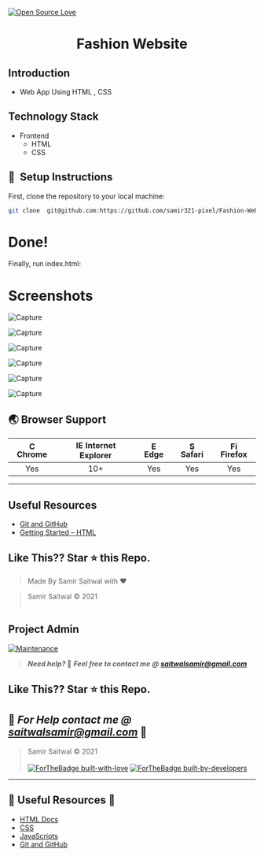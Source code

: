 [![Open Source Love](https://badges.frapsoft.com/os/v1/open-source.svg?v=102)](https://snip-share.herokuapp.com/)&nbsp;
<h1 align="center">Fashion Website</h1>

## Introduction
* Web App Using HTML , CSS


## Technology Stack
* Frontend
  * HTML
  * CSS


## 🚀&nbsp; Setup Instructions

First, clone the repository to your local machine:

```bash
git clone  git@github.com:https://github.com/samir321-pixel/Fashion-Website.git
```


# Done!
Finally, run index.html:

# Screenshots 

![Capture](https://user-images.githubusercontent.com/65664404/126194256-bc24996a-2c14-4ba7-82ca-0dcbd7eab680.PNG)

![Capture](https://user-images.githubusercontent.com/65664404/126194531-a6192e0e-a774-4d87-a4f3-cde9985ec335.PNG)

![Capture](https://user-images.githubusercontent.com/65664404/126194603-c551aee1-ddbf-4996-b904-6328ddff9362.PNG)

![Capture](https://user-images.githubusercontent.com/65664404/126194679-d0332021-8677-4f13-bc62-e083276b5b0c.PNG)

![Capture](https://user-images.githubusercontent.com/65664404/126194741-0f22ac3c-07fe-4f3b-8b05-e693fadecaba.PNG)

![Capture](https://user-images.githubusercontent.com/65664404/126346167-7a67adc3-f351-49c6-8ee4-39400658a2e6.PNG)


## 🌏 Browser Support

| <img src="https://user-images.githubusercontent.com/1215767/34348387-a2e64588-ea4d-11e7-8267-a43365103afe.png" alt="Chrome" width="16px" height="16px" /> Chrome | <img src="https://user-images.githubusercontent.com/1215767/34348590-250b3ca2-ea4f-11e7-9efb-da953359321f.png" alt="IE" width="16px" height="16px" /> Internet Explorer | <img src="https://user-images.githubusercontent.com/1215767/34348380-93e77ae8-ea4d-11e7-8696-9a989ddbbbf5.png" alt="Edge" width="16px" height="16px" /> Edge | <img src="https://user-images.githubusercontent.com/1215767/34348394-a981f892-ea4d-11e7-9156-d128d58386b9.png" alt="Safari" width="16px" height="16px" /> Safari | <img src="https://user-images.githubusercontent.com/1215767/34348383-9e7ed492-ea4d-11e7-910c-03b39d52f496.png" alt="Firefox" width="16px" height="16px" /> Firefox |
| :---------: | :---------: | :---------: | :---------: | :---------: |
| Yes | 10+ | Yes | Yes | Yes |


***
## Useful Resources
- [Git and GitHub](https://www.digitalocean.com/community/tutorials/how-to-use-git-a-reference-guide)
- [Getting Started – HTML](https://devdocs.io/html/)

## Like This?? Star ⭐ this Repo.

<!-- [![forthebadge](https://forthebadge.com/images/badges/made-with-html.svg)](https://github.com/samir321-pixel/Fashion-Website.git) -->

> Made By Samir Saitwal with ❤️

> Samir Saitwal &copy; 2021
<br><br>
## Project Admin
[![Maintenance](https://img.shields.io/maintenance/yes/2020?color=green&logo=github)](https://github.com/samir321-pixel)

> **_Need help?_ 🤔** 
> **_Feel free to contact me @ [saitwalsamir@gmail.com](mailto:saitwalsamir@gmail.com?Subject=Library_Project)_**


## Like This?? Star ⭐ this Repo.

## 👮 **_For Help contact me @ [saitwalsamir@gmail.com](mailto:saitwalsamir@gmail.com?Subject=Library_Project)_** 👮


> Samir Saitwal &copy; 2021
<br><br>
[![ForTheBadge built-with-love](http://ForTheBadge.com/images/badges/built-with-love.svg)](https://github.com/samir321-pixel)
[![ForTheBadge built-by-developers](http://ForTheBadge.com/images/badges/built-by-developers.svg)](https://github.com/samir321-pixel)

***
## 📘 Useful Resources 📘
- [HTML Docs](https://devdocs.io/html/)
- [CSS](https://developer.mozilla.org/en-US/docs/Web/CSS)
- [JavaScripts](https://developer.mozilla.org/en-US/docs/Web/JavaScript)
- [Git and GitHub](https://www.digitalocean.com/community/tutorials/how-to-use-git-a-reference-guide)
